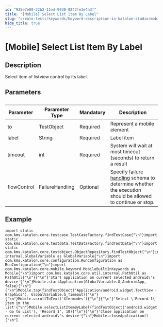 ```yaml
---
id: "935e7e80-22b2-11ed-9930-0242fe3e4a3f"
title: "[Mobile] Select List Item By Label"
slug: "create-tests/keywords/keyword-description-in-katalon-studio/mobile-keywords/mobile-select-list-item-by-label"
hide_title: true
---
```


# <a id="id_0" class="anchor_top_offset"/><a id="ariaid-title1" class="anchor_top_offset"/>[Mobile] Select List Item By Label


## <a id="id_0__id_1" class="anchor_top_offset"/>Description

              
<p xmlns="http://www.w3.org/1999/xhtml" className="p">Select item of listview control by its label.</p> 
      

## <a id="id_0__id_2" class="anchor_top_offset"/>Parameters

              
<table xmlns="http://www.w3.org/1999/xhtml" className="table anchor_top_offset" id="id_0__a8fa02a5-574e-403e-a73f-683d3180a520"><caption /><thead className="thead"><tr className><th className="entry anchor_top_offset" id="id_0__a8fa02a5-574e-403e-a73f-683d3180a520__entry__1">Parameter</th><th className="entry anchor_top_offset" id="id_0__a8fa02a5-574e-403e-a73f-683d3180a520__entry__2">Parameter Type</th><th className="entry anchor_top_offset" id="id_0__a8fa02a5-574e-403e-a73f-683d3180a520__entry__3">Mandatory</th><th className="entry anchor_top_offset" id="id_0__a8fa02a5-574e-403e-a73f-683d3180a520__entry__4">Description</th></tr></thead><tbody className="tbody"><tr className><td className="entry" headers="id_0__a8fa02a5-574e-403e-a73f-683d3180a520__entry__1 id_0__a8fa02a5-574e-403e-a73f-683d3180a520__entry__2 id_0__a8fa02a5-574e-403e-a73f-683d3180a520__entry__3 id_0__a8fa02a5-574e-403e-a73f-683d3180a520__entry__4 ">to</td><td className="entry" headers="id_0__a8fa02a5-574e-403e-a73f-683d3180a520__entry__1 id_0__a8fa02a5-574e-403e-a73f-683d3180a520__entry__2 id_0__a8fa02a5-574e-403e-a73f-683d3180a520__entry__3 id_0__a8fa02a5-574e-403e-a73f-683d3180a520__entry__4 ">TestObject</td><td className="entry" headers="id_0__a8fa02a5-574e-403e-a73f-683d3180a520__entry__1 id_0__a8fa02a5-574e-403e-a73f-683d3180a520__entry__2 id_0__a8fa02a5-574e-403e-a73f-683d3180a520__entry__3 id_0__a8fa02a5-574e-403e-a73f-683d3180a520__entry__4 ">Required</td><td className="entry" headers="id_0__a8fa02a5-574e-403e-a73f-683d3180a520__entry__1 id_0__a8fa02a5-574e-403e-a73f-683d3180a520__entry__2 id_0__a8fa02a5-574e-403e-a73f-683d3180a520__entry__3 id_0__a8fa02a5-574e-403e-a73f-683d3180a520__entry__4 ">Represent a mobile element</td></tr><tr className><td className="entry" headers="id_0__a8fa02a5-574e-403e-a73f-683d3180a520__entry__1 id_0__a8fa02a5-574e-403e-a73f-683d3180a520__entry__2 id_0__a8fa02a5-574e-403e-a73f-683d3180a520__entry__3 id_0__a8fa02a5-574e-403e-a73f-683d3180a520__entry__4 ">label</td><td className="entry" headers="id_0__a8fa02a5-574e-403e-a73f-683d3180a520__entry__1 id_0__a8fa02a5-574e-403e-a73f-683d3180a520__entry__2 id_0__a8fa02a5-574e-403e-a73f-683d3180a520__entry__3 id_0__a8fa02a5-574e-403e-a73f-683d3180a520__entry__4 ">String</td><td className="entry" headers="id_0__a8fa02a5-574e-403e-a73f-683d3180a520__entry__1 id_0__a8fa02a5-574e-403e-a73f-683d3180a520__entry__2 id_0__a8fa02a5-574e-403e-a73f-683d3180a520__entry__3 id_0__a8fa02a5-574e-403e-a73f-683d3180a520__entry__4 ">Required</td><td className="entry" headers="id_0__a8fa02a5-574e-403e-a73f-683d3180a520__entry__1 id_0__a8fa02a5-574e-403e-a73f-683d3180a520__entry__2 id_0__a8fa02a5-574e-403e-a73f-683d3180a520__entry__3 id_0__a8fa02a5-574e-403e-a73f-683d3180a520__entry__4 ">Label item</td></tr><tr className><td className="entry" headers="id_0__a8fa02a5-574e-403e-a73f-683d3180a520__entry__1 id_0__a8fa02a5-574e-403e-a73f-683d3180a520__entry__2 id_0__a8fa02a5-574e-403e-a73f-683d3180a520__entry__3 id_0__a8fa02a5-574e-403e-a73f-683d3180a520__entry__4 ">timeout</td><td className="entry" headers="id_0__a8fa02a5-574e-403e-a73f-683d3180a520__entry__1 id_0__a8fa02a5-574e-403e-a73f-683d3180a520__entry__2 id_0__a8fa02a5-574e-403e-a73f-683d3180a520__entry__3 id_0__a8fa02a5-574e-403e-a73f-683d3180a520__entry__4 ">int</td><td className="entry" headers="id_0__a8fa02a5-574e-403e-a73f-683d3180a520__entry__1 id_0__a8fa02a5-574e-403e-a73f-683d3180a520__entry__2 id_0__a8fa02a5-574e-403e-a73f-683d3180a520__entry__3 id_0__a8fa02a5-574e-403e-a73f-683d3180a520__entry__4 ">Required</td><td className="entry" headers="id_0__a8fa02a5-574e-403e-a73f-683d3180a520__entry__1 id_0__a8fa02a5-574e-403e-a73f-683d3180a520__entry__2 id_0__a8fa02a5-574e-403e-a73f-683d3180a520__entry__3 id_0__a8fa02a5-574e-403e-a73f-683d3180a520__entry__4 ">System will wait at most timeout (seconds) to return a         result</td></tr><tr className><td className="entry" headers="id_0__a8fa02a5-574e-403e-a73f-683d3180a520__entry__1 id_0__a8fa02a5-574e-403e-a73f-683d3180a520__entry__2 id_0__a8fa02a5-574e-403e-a73f-683d3180a520__entry__3 id_0__a8fa02a5-574e-403e-a73f-683d3180a520__entry__4 ">flowControl</td><td className="entry" headers="id_0__a8fa02a5-574e-403e-a73f-683d3180a520__entry__1 id_0__a8fa02a5-574e-403e-a73f-683d3180a520__entry__2 id_0__a8fa02a5-574e-403e-a73f-683d3180a520__entry__3 id_0__a8fa02a5-574e-403e-a73f-683d3180a520__entry__4 ">FailureHandling</td><td className="entry" headers="id_0__a8fa02a5-574e-403e-a73f-683d3180a520__entry__1 id_0__a8fa02a5-574e-403e-a73f-683d3180a520__entry__2 id_0__a8fa02a5-574e-403e-a73f-683d3180a520__entry__3 id_0__a8fa02a5-574e-403e-a73f-683d3180a520__entry__4 ">Optional</td><td className="entry" headers="id_0__a8fa02a5-574e-403e-a73f-683d3180a520__entry__1 id_0__a8fa02a5-574e-403e-a73f-683d3180a520__entry__2 id_0__a8fa02a5-574e-403e-a73f-683d3180a520__entry__3 id_0__a8fa02a5-574e-403e-a73f-683d3180a520__entry__4 ">Specify <a className="xref" href="/maintain/configure-failure-handling-settings-in-katalon-studio">failure handling</a> schema to         determine whether the execution should be allowed to continue or         stop.</td></tr></tbody></table> 
      

## <a id="id_0__id_3" class="anchor_top_offset"/>Example

                      
<pre xmlns="http://www.w3.org/1999/xhtml" className="pre codeblock"><code>import static com.kms.katalon.core.testcase.TestCaseFactory.findTestCase{"\n"}import static com.kms.katalon.core.testdata.TestDataFactory.findTestData{"\n"}import static com.kms.katalon.core.testobject.ObjectRepository.findTestObject{"\n"}import internal.GlobalVariable as GlobalVariable{"\n"}import com.kms.katalon.core.configuration.RunConfiguration as RunConfiguration{"\n"}import com.kms.katalon.core.mobile.keyword.MobileBuiltInKeywords as Mobile{"\n"}import com.kms.katalon.core.util.internal.PathUtil as PathUtil{"\n"}{"\n"}'Start application on current selected android\'s device'{"\n"}Mobile.startApplication(GlobalVariable.G_AndroidApp, false){"\n"}{"\n"}Mobile.tap(findTestObject('Application/android.widget.TextView - Graphics'), GlobalVariable.G_Timeout){"\n"}{"\n"}Mobile.scrollToText('Xfermodes'){"\n"}{"\n"}'Select \'Record 1\' item in the list'{"\n"}Mobile.selectListItemByLabel(findTestObject('android.widget.Button1 - Go to List'), 'Record 1', 10){"\n"}{"\n"}'Close application on current selected android\'s device'{"\n"}Mobile.closeApplication(){"\n"}</code></pre> 
            
